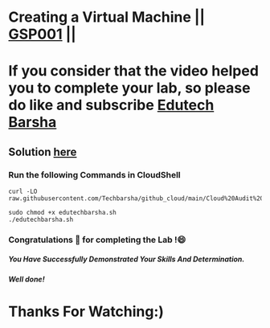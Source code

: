 # Creating a Virtual Machine || [GSP001](https://www.cloudskillsboost.google/focuses/3563?parent=catalog) ||

# If you consider that the video helped you to complete your lab, so please do like and subscribe [Edutech Barsha](https://www.youtube.com/@edutechbarsha)
## Solution [here](https://youtu.be/markO68BtxM)

### Run the following Commands in CloudShell

```
curl -LO raw.githubusercontent.com/Techbarsha/github_cloud/main/Cloud%20Audit%20Logs/edutechbarsha.sh

sudo chmod +x edutechbarsha.sh
./edutechbarsha.sh
```

### Congratulations 🎉 for completing the Lab !😄

##### *You Have Successfully Demonstrated Your Skills And Determination.*

#### *Well done!*

# Thanks For Watching:)
